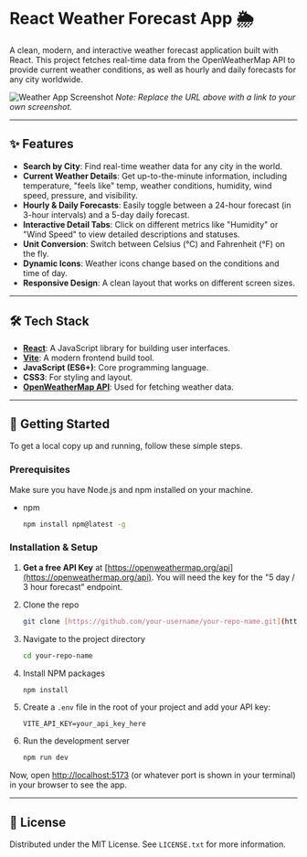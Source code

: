 # React Weather Forecast App 🌦️

A clean, modern, and interactive weather forecast application built with React. This project fetches real-time data from the OpenWeatherMap API to provide current weather conditions, as well as hourly and daily forecasts for any city worldwide.

![Weather App Screenshot](.src/assetes/screenshot-view.png) 
*Note: Replace the URL above with a link to your own screenshot.*

---

## ✨ Features

* **Search by City**: Find real-time weather data for any city in the world.
* **Current Weather Details**: Get up-to-the-minute information, including temperature, "feels like" temp, weather conditions, humidity, wind speed, pressure, and visibility.
* **Hourly & Daily Forecasts**: Easily toggle between a 24-hour forecast (in 3-hour intervals) and a 5-day daily forecast.
* **Interactive Detail Tabs**: Click on different metrics like "Humidity" or "Wind Speed" to view detailed descriptions and statuses.
* **Unit Conversion**: Switch between Celsius (°C) and Fahrenheit (°F) on the fly.
* **Dynamic Icons**: Weather icons change based on the conditions and time of day.
* **Responsive Design**: A clean layout that works on different screen sizes.

---

## 🛠️ Tech Stack

* **[React](https://react.dev/)**: A JavaScript library for building user interfaces.
* **[Vite](https://vitejs.dev/)**: A modern frontend build tool.
* **JavaScript (ES6+)**: Core programming language.
* **CSS3**: For styling and layout.
* **[OpenWeatherMap API](https://openweathermap.org/api)**: Used for fetching weather data.

---

## 🚀 Getting Started

To get a local copy up and running, follow these simple steps.

### Prerequisites

Make sure you have Node.js and npm installed on your machine.
* npm
    ```sh
    npm install npm@latest -g
    ```

### Installation & Setup

1.  **Get a free API Key** at [https://openweathermap.org/api](https://openweathermap.org/api). You will need the key for the "5 day / 3 hour forecast" endpoint.

2.  Clone the repo
    ```sh
    git clone [https://github.com/your-username/your-repo-name.git](https://github.com/your-username/your-repo-name.git)
    ```

3.  Navigate to the project directory
    ```sh
    cd your-repo-name
    ```

4.  Install NPM packages
    ```sh
    npm install
    ```

5.  Create a `.env` file in the root of your project and add your API key:
    ```
    VITE_API_KEY=your_api_key_here
    ```

6.  Run the development server
    ```sh
    npm run dev
    ```

Now, open [http://localhost:5173](http://localhost:5173) (or whatever port is shown in your terminal) in your browser to see the app.

---

## 📄 License

Distributed under the MIT License. See `LICENSE.txt` for more information.
